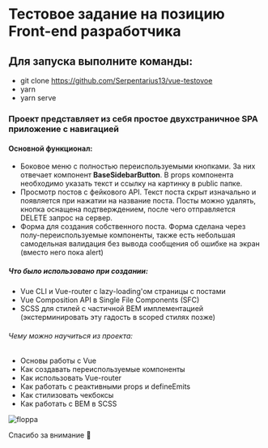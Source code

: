 # Тестовое задание на позицию Front-end разработчика

## Для запуска выполните команды:

- git clone https://github.com/Serpentarius13/vue-testovoe
- yarn
- yarn serve

### Проект представляет из себя простое двухстраничное SPA приложение с навигацией

#### Основной функционал:

- Боковое меню с полностью переиспользуемыми кнопками. За них отвечает компонент **BaseSidebarButton**. В props компонента необходимо указать текст и ссылку на картинку в public папке.
- Просмотр постов с фейкового API. Текст поста скрыт изначально и появляется при нажатии на название поста. Посты можно удалять, кнопка оснащена подтверждением, после чего отправляется DELETE запрос на сервер.
- Форма для создания собственного поста. Форма сделана через полу-переиспользуемые компоненты, также есть небольшая самодельная валидация без вывода сообщения об ошибке на экран (вместо него пока alert)

##### Что было использовано при создании:

- Vue CLI и Vue-router c lazy-loading'ом страницы с постами
- Vue Composition API в Single File Components (SFC)
- SCSS для стилей c частичной BEM имплементацией (экстерминировать эту гадость в scoped стилях позже)

###### Чему можно научиться из проекта:

- Основы работы с Vue
- Как создавать переиспользуемые компоненты
- Как использовать Vue-router
- Как работать с реактивными props и defineEmits
- Как стилизовать чекбоксы
- Как работать с BEM в SCSS

![floppa](floppa.jpg)

Спасибо за внимание 💜
